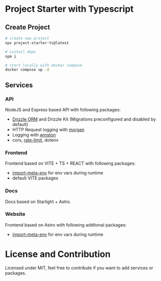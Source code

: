 # Project Starter with Typescript

## Create Project

```bash
# create new project
npx project-starter-ts@latest

# install deps
npm i

# start locally with docker compose
docker compose up -d
```

## Services 

### API

NodeJS and Express based API with following packages: 
- [Drizzle ORM](https://github.com/drizzle-team/drizzle-orm) and Drizzle Kit (Migrations preconfigured and disabled by default)
- HTTP Request logging with [morgan](https://github.com/expressjs/morgan)
- Logging with [winston](https://github.com/winstonjs/winston)
- cors, [rate-limit](https://github.com/express-rate-limit/express-rate-limit), dotenv

### Frontend

Frontend based on VITE + TS + REACT with following packages:
- [import-meta-env](https://import-meta-env.org) for env vars during runtime 
- default VITE packages

### Docs

Docs based on Starlight + Astro. 

### Website


Frontend based on Astro with following additonal packages:
- [import-meta-env](https://import-meta-env.org) for env vars during runtime 

# License and Contribution

Licensed under MIT, feel free to contribute if you want to add services or packages.

